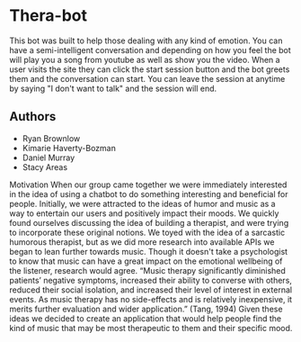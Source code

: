 # Thera-bot

This bot was built to help those dealing with any kind of emotion. You can have a semi-intelligent conversation and depending on how you feel the bot will play you a song from youtube as well as show you the video. When a user visits the site they can click the start session button and the bot greets them and the conversation can start. You can leave the session at anytime by saying "I don't want to talk" and the session will end.

## Authors

* Ryan Brownlow
*	Kimarie Haverty-Bozman
* Daniel Murray
* Stacy Areas

Motivation
When our group came together we were immediately interested in the idea of using a chatbot to do something interesting and beneficial for people. Initially, we were attracted to the ideas of humor and music as a way to entertain our users and positively impact their moods. We quickly found ourselves discussing the idea of building a therapist, and were trying to incorporate these original notions. We toyed with the idea of a sarcastic humorous therapist, but as we did more research into available APIs we began to lean further towards music. Though it doesn't take a psychologist to know that music can have a great impact on the emotional wellbeing of the listener, research would agree. “Music therapy significantly diminished patients’ negative symptoms, increased their ability to converse with others, reduced their social isolation, and increased their level of interest in external events. As music therapy has no side-effects and is relatively inexpensive, it merits further evaluation and wider application.” (Tang, 1994) Given these ideas we decided to create an application that would help people find the kind of music that may be most therapeutic to them and their specific mood.
